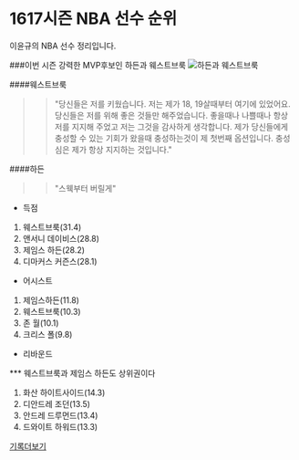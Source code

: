 ﻿# 1617시즌 NBA 선수 순위
>
이윤규의 NBA 선수 정리입니다.

###이번 시즌 강력한 MVP후보인 하든과 웨스트브룩
![하든과 웨스트브룩](http://ojsfile.ohmynews.com/STD_IMG_FILE/2016/1209/IE002066669_STD.jpg)

####웨스트브룩
>>"당신들은 저를 키웠습니다. 저는 제가 18, 19살때부터 여기에 있었어요. 당신들은 저를 위해 좋은 것들만 해주었습니다. 좋을때나 나쁠때나 항상 저를 지지해 주었고 저는 그것을 감사하게 생각합니다. 제가 당신들에게 충성할 수 있는 기회가 왔을때 충성하는것이 제 첫번째 옵션입니다. 충성심은 제가 항상 지지하는 것입니다."

####하든
>>"스웩부터 버릴게"

* 득점

1. 웨스트브룩(31.4)
2. 앤서니 데이비스(28.8)
3. 제임스 하든(28.2)
4. 디마커스 커즌스(28.1)


* 어시스트

1. 제임스하든(11.8)
2. 웨스트브룩(10.3)
3. 존 월(10.1)
4. 크리스 폴(9.8)


* 리바운드

*** 웨스트브룩과 제임스 하든도 상위권이다

1. 화산 하이트사이드(14.3)
2. 디안드레 조던(13.5)
3. 안드레 드루먼드(13.4)
4. 드와이트 하워드(13.3)


[기록더보기](http://sports.news.naver.com/basketball/record/index.nhn?category=nba)